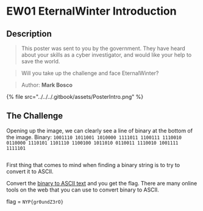 # EW01 EternalWinter Introduction

## Description

> This poster was sent to you by the government. They have heard about your skills as a cyber investigator, and would like your help to save the world.

> Will you take up the challenge and face EternalWinter?

> Author: **Mark Bosco**

{% file src="../../../.gitbook/assets/PosterIntro.png" %}

## The Challenge

Opening up the image, we can clearly see a line of binary at the bottom of the image.  Binary: `1001110 1011001 1010000 1111011 1100111 1110010 0110000 1110101 1101110 1100100 1011010 0110011 1110010 1001111 1111101`

<figure><img src="https://user-images.githubusercontent.com/83258849/147628002-3104561b-3d6b-4101-985d-657c8effc763.png" alt=""><figcaption></figcaption></figure>

First thing that comes to mind when finding a binary string is to try to convert it to ASCII.

Convert the [binary to ASCII text](https://www.rapidtables.com/convert/number/binary-to-ascii.html) and you get the flag. There are many online tools on the web that you can use to convert binary to ASCII.

flag = `NYP{gr0undZ3rO}`
